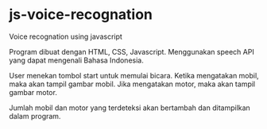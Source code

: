 # js-voice-recognation
Voice recognation using javascript

Program dibuat dengan HTML, CSS, Javascript. Menggunakan speech API yang dapat mengenali Bahasa Indonesia.

User menekan tombol start untuk memulai bicara. Ketika mengatakan mobil, maka akan tampil gambar mobil. Jika mengatakan motor, maka akan tampil gambar motor.

Jumlah mobil dan motor yang terdeteksi akan bertambah dan ditampilkan dalam program.
